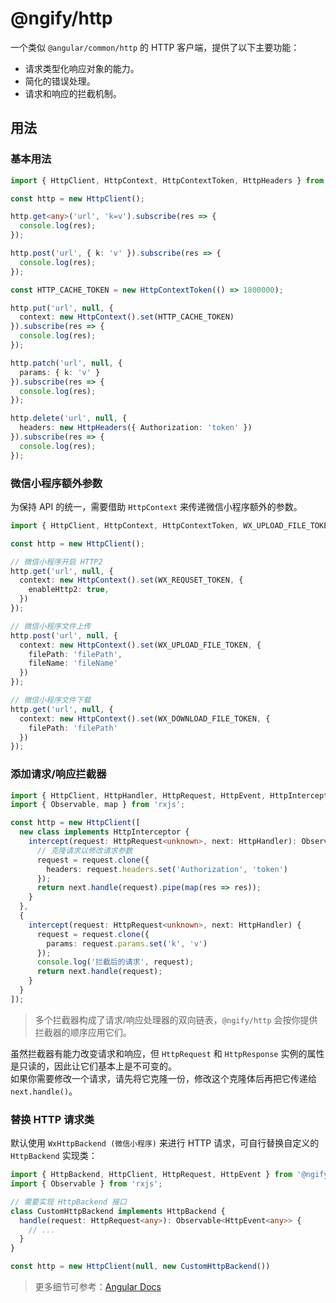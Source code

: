 # @ngify/http

一个类似 `@angular/common/http` 的 HTTP 客户端，提供了以下主要功能：

- 请求类型化响应对象的能力。
- 简化的错误处理。
- 请求和响应的拦截机制。

## 用法

### 基本用法

```ts
import { HttpClient, HttpContext, HttpContextToken, HttpHeaders } from '@ngify/http';

const http = new HttpClient();

http.get<any>('url', 'k=v').subscribe(res => {
  console.log(res);
});

http.post('url', { k: 'v' }).subscribe(res => {
  console.log(res);
});

const HTTP_CACHE_TOKEN = new HttpContextToken(() => 1800000);

http.put('url', null, {
  context: new HttpContext().set(HTTP_CACHE_TOKEN)
}).subscribe(res => {
  console.log(res);
});

http.patch('url', null, {
  params: { k: 'v' }
}).subscribe(res => {
  console.log(res);
});

http.delete('url', null, {
  headers: new HttpHeaders({ Authorization: 'token' })
}).subscribe(res => {
  console.log(res);
});
```

### 微信小程序额外参数

为保持 API 的统一，需要借助 `HttpContext` 来传递微信小程序额外的参数。

```ts
import { HttpClient, HttpContext, HttpContextToken, WX_UPLOAD_FILE_TOKEN, WX_DOWNLOAD_FILE_TOKEN, WX_REQUSET_TOKEN } from '@ngify/http';

const http = new HttpClient();

// 微信小程序开启 HTTP2
http.get('url', null, {
  context: new HttpContext().set(WX_REQUSET_TOKEN, {
    enableHttp2: true,
  })
});

// 微信小程序文件上传
http.post('url', null, {
  context: new HttpContext().set(WX_UPLOAD_FILE_TOKEN, {
    filePath: 'filePath',
    fileName: 'fileName'
  })
});

// 微信小程序文件下载
http.get('url', null, {
  context: new HttpContext().set(WX_DOWNLOAD_FILE_TOKEN, {
    filePath: 'filePath'
  })
});
```

### 添加请求/响应拦截器

```ts
import { HttpClient, HttpHandler, HttpRequest, HttpEvent, HttpInterceptor } from '@ngify/http';
import { Observable, map } from 'rxjs';

const http = new HttpClient([
  new class implements HttpInterceptor {
    intercept(request: HttpRequest<unknown>, next: HttpHandler): Observable<HttpEvent<unknown>> {
      // 克隆请求以修改请求参数
      request = request.clone({
        headers: request.headers.set('Authorization', 'token')
      });
      return next.handle(request).pipe(map(res => res));
    }
  },
  {
    intercept(request: HttpRequest<unknown>, next: HttpHandler) {
      request = request.clone({
        params: request.params.set('k', 'v')
      });
      console.log('拦截后的请求', request);
      return next.handle(request);
    }
  }
]);
```

> 多个拦截器构成了请求/响应处理器的双向链表，`@ngify/http` 会按你提供拦截器的顺序应用它们。

虽然拦截器有能力改变请求和响应，但 `HttpRequest` 和 `HttpResponse` 实例的属性是只读的，因此让它们基本上是不可变的。
<br>
如果你需要修改一个请求，请先将它克隆一份，修改这个克隆体后再把它传递给 `next.handle()`。

### 替换 HTTP 请求类

默认使用 `WxHttpBackend (微信小程序)` 来进行 HTTP 请求，可自行替换自定义的 `HttpBackend` 实现类：

```ts
import { HttpBackend, HttpClient, HttpRequest, HttpEvent } from '@ngify/http';
import { Observable } from 'rxjs';

// 需要实现 HttpBackend 接口
class CustomHttpBackend implements HttpBackend {
  handle(request: HttpRequest<any>): Observable<HttpEvent<any>> {
    // ...
  }
}

const http = new HttpClient(null, new CustomHttpBackend())
```

> 更多细节可参考：[Angular Docs](https://angular.cn/guide/http#communicating-with-backend-services-using-http)

